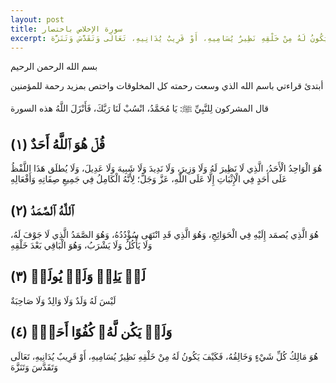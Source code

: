 ```yaml
---
layout: post
title: سورة الإخلاص باختصار
excerpt: هُوَ مَالِكُ كُلِّ شَيْءٍ وَخَالِقُهُ، فَكَيْفَ يَكُونُ لَهُ مِنْ خَلْقِهِ نَظِيرٌ يُسَامِيهِ، أَوْ قَرِيبٌ يُدَانِيهِ، تَعَالَى وَتَقَدَّسَ وَتَنَزَّهَ
---
```


بسم الله الرحمن الرحيم

أبتدئ قراءتي باسم الله الذي وسعت رحمته كل المخلوقات واختص بمزيد رحمة للمؤمنين 

قال المشركون لِلنَّبِيِّ ﷺ: يَا مُحَمَّدُ، انْسُبْ لَنَا رَبَّكَ، فَأَنْزَلَ اللَّهُ هذه السورة

## قُلۡ هُوَ ٱللَّهُ أَحَدٌ (١) 
هُوَ الْوَاحِدُ الْأَحَدُ، الَّذِي لَا نَظِيرَ لَهُ وَلَا وَزِيرَ، وَلَا نَدِيدَ وَلَا شَبِيهَ وَلَا عَدِيلَ، وَلَا يُطلَق هَذَا اللَّفْظُ عَلَى أَحَدٍ فِي الْإِثْبَاتِ إِلَّا عَلَى اللَّهِ، عَزَّ وَجَلَّ؛ لِأَنَّهُ الْكَامِلُ فِي جَمِيعِ صِفَاتِهِ وَأَفْعَالِهِ

## ٱللَّهُ ٱلصَّمَدُ (٢) 
هُوَ الَّذِي يُصمَد إِلَيْهِ فِي الْحَوَائِجِ، وَهُوَ الَّذِي قَدِ انْتَهَى سُؤْدُدُهُ، وَهُوَ الصَّمَدُ الَّذِي لَا جَوْفَ لَهُ، وَلَا يَأْكُلُ وَلَا يَشْرَبُ، وَهُوَ الْبَاقِي بَعْدَ خَلْقِهِ

## لَمۡ یَلِدۡ وَلَمۡ یُولَدۡ (٣) 
لَيْسَ لَهُ وَلَدٌ وَلَا وَالِدٌ وَلَا صَاحِبَةٌ

## وَلَمۡ یَكُن لَّهُۥ كُفُوًا أَحَدُۢ (٤)
هُوَ مَالِكُ كُلِّ شَيْءٍ وَخَالِقُهُ، فَكَيْفَ يَكُونُ لَهُ مِنْ خَلْقِهِ نَظِيرٌ يُسَامِيهِ، أَوْ قَرِيبٌ يُدَانِيهِ، تَعَالَى وَتَقَدَّسَ وَتَنَزَّهَ

